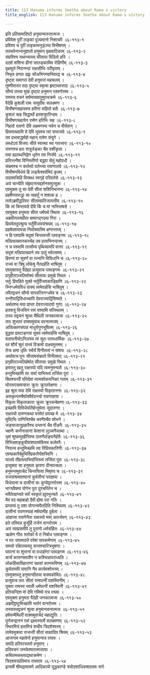 ```yaml
---
title: 113 Hanuma informs Seetha about Rama s victory
title_english: 113 Hanuma informs Seetha about Rama s victory

---
```

इति प्रतिसमादिष्टो हनूमान्मारुतात्मजः ।  
प्रविवेश पुरीं लङ्कां पूज्यमानो निशाचरैः ॥६-११३-१  
प्रविश्य च पुरीं लङ्कामनुङ्ञ्प्य विभीषणम् ।  
ततस्तेनाभ्यनुज्ञातो हनूमान् वृक्षवाटिकाम् ॥६-११३-२  
संप्रविश्य यथान्यायम् सीताया विदितो हरिः ।  
ददर्श शशिना हीनां सातङ्कामिव रोहिणीम् ॥६-११३-३  
वृक्षमूले निरानन्दां राक्षसीभिः परीवृताम् ।  
निभृतः प्रणतः प्रह्वः सोंअभिगम्याभिवाद्य च ॥६-११३-४  
दृष्ट्वा समागतं देवी हनूमन्तं महाबलम् ।  
तूष्णीमास्त तदा दृष्ट्वा स्मृत्वा हृष्टाभवत्तदा ॥६-११३-५  
सौम्यं तस्या मुखं दृष्ट्वा हनूमान् प्लवगोत्तमः ।  
रामस्य वचनं सर्वमाख्यातुमुपचक्रमे ॥६-११३-६  
वैदेहि कुशली रामः ससुग्रीवः सलक्ष्मणः ।  
विभीषणसहायश्च हरीणां सहितो बलैः ॥६-११३-७  
कुशलं चाह सिद्धार्थो हतशत्रुररिन्दमः ।  
विभीषणसहायेन रामेण हरिभिः सह ॥६-११३-८  
निहतो रावणो देवि लक्ष्मणस्य नयेन च वीर्यवान् ।  
प्रियमाख्यामि ते देवि भूयश्च त्वां सभाजये ॥६-११३-९  
तव प्रभावाद्धर्मज्ञे महान् रामेण संयुगे ।  
लब्धोऽयं विजयः सीते स्वस्था भव गतज्वरा ॥६-११३-१०  
रावणश्च हतः शत्रुर्लङ्का चैव वशीकृता ।  
मया ह्यलब्धनिद्रेण धृतेन तव निर्जये ॥६-११३-११  
प्रतिज्ज़्नैषा विनिस्तीर्णा बद्ध्वा सेतुं महोदधौ ।  
संभ्रमश्च न कर्तव्यो वर्तन्त्या रावणालये ॥६-११३-१२  
विभीषणविधेयं हि लङ्कैश्वर्यमिदं कृतम् ।  
तदाश्वसिहि विस्रब्धं स्वगृहे परिवर्तसे ॥६-११३-१३  
अयं चाभ्येति संहृष्टस्त्वद्दर्शनसमुत्सुकः ।  
एवमुक्ता तु सा देवी सीता शशिनिभानना ॥६-११३-१४  
प्रहर्षेणावरुद्धा सा व्यहर्तुं न शशाक ह ।  
ततोऽब्रवीद्धरिवरः सीतामप्रतिजल्पतीम् ॥६-११३-१५  
किं त्वं चिन्तयसे देवि किं च मां नाभिभाषसे ।  
एवमुक्ता हनुमता सीता धर्मपथे स्थिता ॥६-११३-१६  
अब्रवीत्परमप्रीता बाष्पगद्गदया गिरा ।  
प्रियमेतदुपश्रुत्य भर्तुर्विजयसंश्रयम् ॥६-११३-१७  
प्रहर्षवशमापन्ना निर्वाक्यास्मि क्षणान्तरम् ।  
न हि पश्यामि सदृशं चिन्तयन्ती प्लवङ्गम ॥६-११३-१८  
मत्प्रियाख्यानकस्येह तव प्रत्यभिनन्दनम् ।  
न च पश्यामि तत्सौम्य पृथिव्यामपि वानर ॥६-११३-१९  
सदृशं मत्प्रियाख्याने तव दातुं भवेत्समम् ।  
हिरण्यं वा सुवर्णं वा रत्नानि विविधानि च ॥६-११३-२०  
राज्यं वा त्रिषु लोकेषु नैतदर्हति भाषितुम् ।  
एवमुक्तस्तु वैदेह्या प्रत्युवाच प्लवङ्गमः ॥६-११३-२१  
प्रगृहीताञ्जलिर्वाक्यं सीतायाः प्रमुखे स्थितः ।  
भर्तुः प्रियहिते युक्ते भर्तुर्विजयकाङ्क्षिणि ॥६-११३-२२  
स्निग्धमेवंविधं वाक्यं त्वमेवार्हसि भाषितुम् ।  
तवैतद्वचनं सौम्ये सारवत्स्निग्धमेव च ॥६-११३-२३  
रत्नौघाद्विविधाच्चापि देवराज्याद्विशिष्यते ।  
अर्थतश्च मया प्राप्ता देवराज्यादयो गुणाः ॥६-११३-२४  
हतशत्रुं विजयिनं रामं पश्यामि यत्स्थितम् ।  
तस्य तद्वचनं श्रुत्वा मैथिली जनकात्मजा ॥६-११३-२५  
ततः शुभतरं वाक्यमुवाच पवनात्मजम् ।  
अतिलक्षणसंपन्नं माधुर्यगुणभूषितम् ॥६-११३-२६  
बुद्ध्या ह्यष्टाङ्गया युक्तं त्वमेवार्हसि भाषितुम् ।  
श्लाघनीयोऽनिलस्य त्वं सुतः परमधार्मिकः ॥६-११३-२७  
ब्लं शौर्यं श्रुतं सत्त्वं विक्रमो दाक्ष्यमुत्तमम् ।  
तेजः क्षमा धृतिः स्थैर्यं विनीतत्वं न संशयः ॥६-११३-२८  
अथोवाच पुनः सीतामसंभ्रातो विनीतवत् ॥६-११३-२९  
प्रगृहीताञ्जलिर्हर्षात् सीतायाः प्रमुखे स्थितः ।  
इमास्तु खलु राक्षस्यो यदि त्वमनुमन्यसे ॥६-११३-३०  
हन्तुमिच्छामि ताः सर्वा याभिस्त्वं तर्जिता पुरा ।  
क्लिश्यन्तीं पतिदेवां त्वामशोकवनिकां गताम् ॥६-११३-३१  
घोररूपसमाचाराः क्रूराः क्रूरतरेक्षणाः ।  
इह श्रुता मया देवि राक्षस्यो विकृताननाः ॥६-११३-३२  
असकृत्परुषैर्वाक्यैर्वदन्त्यो रावणाज्ञया ।  
विकृता विकृताकाराः क्रूताः क्रूरकचेक्षणाः॥६-११३-३३  
इच्छामि विविधैर्घातैर्हन्तुमेताः सुदारुणाः ।  
राक्षस्यो दारुणकथा वरमेतं प्रयच्छ मे ॥६-११३-३४  
मुष्टिभिः पाणिभिश्चैव चरणैश्चैव शोभने ।  
जङ्घाजानुप्रहारैश्च दन्तानां चैव पीडनैः ॥६-११३-३५  
भक्षणैः कर्णनासानां केशानां लुञ्चनैस्तथा ।  
भृशं शुष्कमुखीभिश्च दारुणैर्लङ्घनैर्हतैः ॥६-११३-३६  
विभिन्नशङ्कुग्रीवांशपार्श्वकैश्च कलेवरैः ।  
निपात्य हन्तुमिच्छमि तव विप्रियकारिणीः ॥६-११३-३७  
एवम्प्रकारैर्बहुभिर्विप्रकारैर्यशस्विनि ।  
घातये तीव्ररूपाभिर्याभिस्त्वं तर्जिता पुरा ॥६-११३-३८  
इत्युक्ता सा हनुमता कृपणा दीनवत्सला ।  
हनुमन्तमुवाचेदं चिन्तयित्वा मिमृश्य च ॥६-११३-३९  
राजसंश्रयवश्यानां कुर्वतीनां पराज्ञया ।  
विधेयानां च दासीनां कः कुप्येद्वानरोत्तम ॥६-११३-४०  
भाग्यवैषम्य योगेन पुरा दुश्चरितेन च ।  
मयैतेत्प्राप्यते सर्वं स्वकृतं ह्युपभुज्यते ॥६-११३-४१  
मैवं वद महाबाहो दैवी ह्येषा परा गतिः ।  
प्राप्तव्यं तु दशा योगान्मयैतदिति निश्चितम् ॥६-११३-४२  
दासीनां रावणस्याहं मर्षयामीह दुर्बला ।  
आज्ञप्ता रावणेनैता राक्षस्यो माम् अतर्जयन् ॥६-११३-४३  
हते तस्मिन्न कुर्युर्हि तर्जनं वानरोत्तम ।  
अयं व्याघ्रसमीपे तु पुराणो धर्मसंहितः ॥६-११३-४४  
ऋक्षेण गीतः श्लोको मे तं निबोध प्लवङ्गम ।  
न परः पापमादत्ते परेषां पापकर्मणाम् ॥६-११३-४५  
समयो रक्षितव्यस्तु सन्तश्चारित्रभूषणाः ।  
पापानां वा शुभानां वा वधार्हाणां प्लवङ्गम ॥६-११३-४६  
कार्यं कारुण्यमार्येण न कश्चिन्नापराध्यति ।  
लोकहिंसाविहाराणां रक्षसां कामरूपिणम् ॥६-११३-४७  
कुर्वतामपि पापानि नैव कार्यमशोभनम् ।  
एवमुक्तस्तु हनुमान्सीतया वाक्यकोविदः ॥६-११३-४८  
प्रत्युवाच ततः सीतां रामपत्नीं यशस्विनीम् ।  
युक्ता रामस्य भवती धर्मपत्नी यशस्विनी ॥६-११३-४९  
प्रतिसन्दिश मां देवि गमिष्ये यत्र राघवः ।  
एवमुक्ता हनुमता वैदेही जनकात्मजा ॥६-११३-५०  
अब्रवीद्द्रष्टुमिच्छामि भर्तारं वानरोत्तम ।  
तस्यास्तद्वचनं श्रुत्वा हनुमान्पवनात्मजः ॥६-११३-५१  
हर्षयन्मैथिलीं वाक्यमुवाचेदं महाद्युतिः ।  
पूर्णचन्द्राननं रामं द्रक्ष्यस्यार्ये सलक्ष्मणम् ॥६-११३-५२  
स्थिरमित्रं हतामित्रं शचीव त्रिदशेश्वरम् ।  
तामेवमुक्त्वा राजन्तीं सीतां साक्षादिव श्रियम् ॥६-११३-५३  
आजगाम महावेगो हनूमान्यत्र राघवः ।  
सपदि हरिवरस्ततो हनूमान् ।  
प्रतिवचनं जनकेश्वरात्मजायाः ।  
कथितमकथयद्यथाक्रमेण ।  
त्रिदशवरप्रतिमाय राघवाय ॥६-११३-५४  
इत्यार्षे श्रीमद्रामायणे आदिकाव्ये युद्धकाण्डे त्रयोदशाधिकशततमः सर्गः